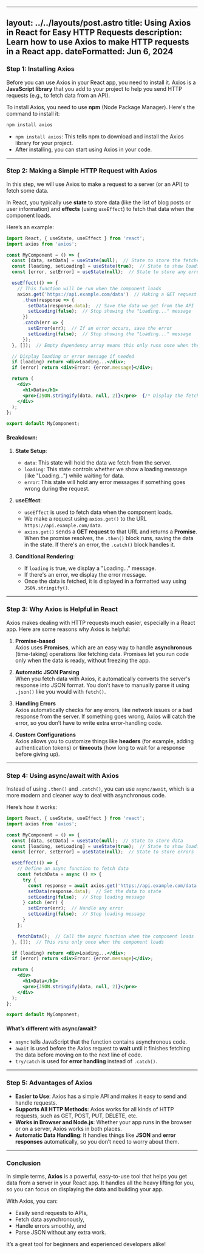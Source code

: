 
---
layout: ../../layouts/post.astro
title: Using Axios in React for Easy HTTP Requests
description: Learn how to use Axios to make HTTP requests in a React app.
dateFormatted: Jun 6, 2024
---

### Step 1: **Installing Axios**

Before you can use Axios in your React app, you need to install it. Axios is a **JavaScript library** that you add to your project to help you send HTTP requests (e.g., to fetch data from an API).

To install Axios, you need to use **npm** (Node Package Manager). Here's the command to install it:

```bash
npm install axios
```

- `npm install axios`: This tells npm to download and install the Axios library for your project.
- After installing, you can start using Axios in your code.

---

### Step 2: **Making a Simple HTTP Request with Axios**

In this step, we will use Axios to make a request to a server (or an API) to fetch some data.

In React, you typically use **state** to store data (like the list of blog posts or user information) and **effects** (using `useEffect`) to fetch that data when the component loads.

Here’s an example:

```jsx
import React, { useState, useEffect } from 'react';
import axios from 'axios';

const MyComponent = () => {
  const [data, setData] = useState(null);  // State to store the fetched data
  const [loading, setLoading] = useState(true);  // State to show loading message
  const [error, setError] = useState(null);  // State to store any errors

  useEffect(() => {
    // This function will be run when the component loads
    axios.get('https://api.example.com/data')  // Making a GET request to the API
      .then(response => {
        setData(response.data);  // Save the data we get from the API
        setLoading(false);  // Stop showing the "Loading..." message
      })
      .catch(err => {
        setError(err);  // If an error occurs, save the error
        setLoading(false);  // Stop showing the "Loading..." message
      });
  }, []);  // Empty dependency array means this only runs once when the component is loaded

  // Display loading or error message if needed
  if (loading) return <div>Loading...</div>;
  if (error) return <div>Error: {error.message}</div>;

  return (
    <div>
      <h1>Data</h1>
      <pre>{JSON.stringify(data, null, 2)}</pre>  {/* Display the fetched data */}
    </div>
  );
};

export default MyComponent;
```

#### Breakdown:

1. **State Setup**:
   - `data`: This state will hold the data we fetch from the server.
   - `loading`: This state controls whether we show a loading message (like "Loading...") while waiting for data.
   - `error`: This state will hold any error messages if something goes wrong during the request.

2. **useEffect**:
   - `useEffect` is used to fetch data when the component loads.
   - We make a request using `axios.get()` to the URL `https://api.example.com/data`.
   - `axios.get()` sends a **GET request** to that URL and returns a **Promise**. When the promise resolves, the `.then()` block runs, saving the data in the state. If there's an error, the `.catch()` block handles it.

3. **Conditional Rendering**:
   - If `loading` is true, we display a "Loading..." message.
   - If there's an error, we display the error message.
   - Once the data is fetched, it is displayed in a formatted way using `JSON.stringify()`.

---

### Step 3: **Why Axios is Helpful in React**

Axios makes dealing with HTTP requests much easier, especially in a React app. Here are some reasons why Axios is helpful:

1. **Promise-based**  
   Axios uses **Promises**, which are an easy way to handle **asynchronous** (time-taking) operations like fetching data. Promises let you run code only when the data is ready, without freezing the app.

2. **Automatic JSON Parsing**  
   When you fetch data with Axios, it automatically converts the server's response into JSON format. You don’t have to manually parse it using `.json()` like you would with `fetch()`.

3. **Handling Errors**  
   Axios automatically checks for any errors, like network issues or a bad response from the server. If something goes wrong, Axios will catch the error, so you don’t have to write extra error-handling code.

4. **Custom Configurations**  
   Axios allows you to customize things like **headers** (for example, adding authentication tokens) or **timeouts** (how long to wait for a response before giving up).

---

### Step 4: **Using async/await with Axios**

Instead of using `.then()` and `.catch()`, you can use `async/await`, which is a more modern and cleaner way to deal with asynchronous code.

Here’s how it works:

```jsx
import React, { useState, useEffect } from 'react';
import axios from 'axios';

const MyComponent = () => {
  const [data, setData] = useState(null);  // State to store data
  const [loading, setLoading] = useState(true);  // State to show loading message
  const [error, setError] = useState(null);  // State to store errors

  useEffect(() => {
    // Define an async function to fetch data
    const fetchData = async () => {
      try {
        const response = await axios.get('https://api.example.com/data');  // Await the result of the request
        setData(response.data);  // Set the data to state
        setLoading(false);  // Stop loading message
      } catch (err) {
        setError(err);  // Handle any error
        setLoading(false);  // Stop loading message
      }
    };

    fetchData();  // Call the async function when the component loads
  }, []);  // This runs only once when the component loads

  if (loading) return <div>Loading...</div>;
  if (error) return <div>Error: {error.message}</div>;

  return (
    <div>
      <h1>Data</h1>
      <pre>{JSON.stringify(data, null, 2)}</pre>
    </div>
  );
};

export default MyComponent;
```

#### What’s different with async/await?
- `async` tells JavaScript that the function contains asynchronous code.
- `await` is used before the Axios request to **wait** until it finishes fetching the data before moving on to the next line of code.
- `try/catch` is used for **error handling** instead of `.catch()`.

---

### Step 5: **Advantages of Axios**

- **Easier to Use**: Axios has a simple API and makes it easy to send and handle requests.
- **Supports All HTTP Methods**: Axios works for all kinds of HTTP requests, such as GET, POST, PUT, DELETE, etc.
- **Works in Browser and Node.js**: Whether your app runs in the browser or on a server, Axios works in both places.
- **Automatic Data Handling**: It handles things like **JSON** and **error responses** automatically, so you don’t need to worry about them.

---

### Conclusion

In simple terms, **Axios** is a powerful, easy-to-use tool that helps you get data from a server in your React app. It handles all the heavy lifting for you, so you can focus on displaying the data and building your app.

With Axios, you can:
- Easily send requests to APIs,
- Fetch data asynchronously,
- Handle errors smoothly, and
- Parse JSON without any extra work.

It’s a great tool for beginners and experienced developers alike!
```

